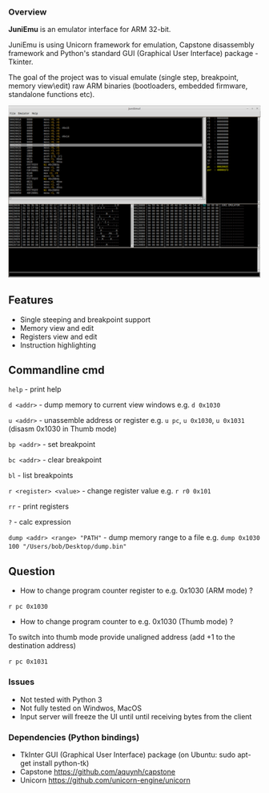 
### Overview

**JuniEmu** is an emulator interface for ARM 32-bit. 

JuniEmu is using Unicorn framework for emulation, Capstone disassembly framework and Python's standard GUI (Graphical User Interface) package - Tkinter.

The goal of the project was to visual emulate (single step, breakpoint, memory view\edit) raw ARM binaries (bootloaders, embedded firmware, standalone functions etc).

![](./screenshots/juniEmul.png)

## Features

- Single steeping and breakpoint support 
- Memory view and edit
- Registers view and edit 
- Instruction highlighting

## Commandline cmd
 
`help` - print help

`d <addr>` - dump memory to current view windows e.g. `d 0x1030`

`u <addr>` - unassemble address or register e.g.  `u pc`, `u 0x1030`, `u 0x1031` (disasm 0x1030 in Thumb mode)

`bp <addr>` - set breakpoint

`bc <addr>` - clear breakpoint

`bl` - list breakpoints

`r <register> <value>` - change register value e.g. `r r0 0x101`

`rr` - print registers

`?` - calc expression

`dump <addr> <range> "PATH"` - dump memory range to a file e.g. `dump 0x1030 100 "/Users/bob/Desktop/dump.bin"`

## Question

- How to change program counter register to e.g. 0x1030 (ARM mode) ?

`r pc 0x1030`

- How to change program counter to e.g. 0x1030 (Thumb mode) ?

To switch into thumb mode provide unaligned address (add +1 to the destination address)

`r pc 0x1031`

### Issues

- Not tested with Python 3
- Not fully tested on Windwos, MacOS
- Input server will freeze the UI until until receiving bytes from the client

### Dependencies (Python bindings)

- TkInter GUI (Graphical User Interface) package (on Ubuntu: sudo apt-get install python-tk)
- Capstone https://github.com/aquynh/capstone
- Unicorn https://github.com/unicorn-engine/unicorn
